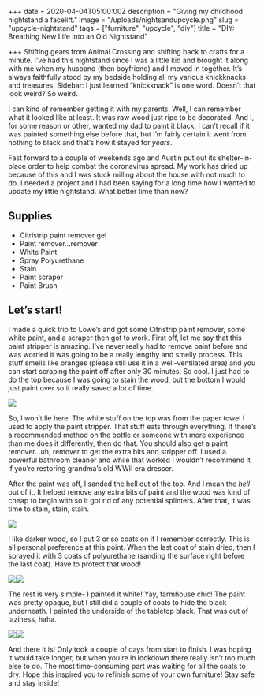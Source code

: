 
+++
date = 2020-04-04T05:00:00Z
description = "Giving my childhood nightstand a facelift."
image = "/uploads/nightsandupcycle.png"
slug = "upcycle-nightstand"
tags = ["furniture", "upcycle", "diy"]
title = "DIY: Breathing New Life into an Old Nightstand"

+++
Shifting gears from Animal Crossing and shifting back to crafts for a minute. I’ve had this nightstand since I was a little kid and brought it along with me when my husband (then boyfriend) and I moved in together. It’s always faithfully stood by my bedside holding all my various knickknacks and treasures. Sidebar: I just learned “knickknack” is one word. Doesn’t that look weird? So weird.

I can kind of remember getting it with my parents. Well, I can remember what it looked like at least. It was raw wood just ripe to be decorated. And I, for some reason or other, wanted my dad to paint it black. I can’t recall if it was painted something else before that, but I’m fairly certain it went from nothing to black and that’s how it stayed for _years_.

Fast forward to a couple of weekends ago and Austin put out its shelter-in-place order to help combat the coronavirus spread. My work has dried up because of this and I was stuck milling about the house with not much to do. I needed a project and I had been saying for a long time how I wanted to update my little nightstand. What better time than now?

## Supplies

* Citristrip paint remover gel
* Paint remover…remover
* White Paint
* Spray Polyurethane
* Stain
* Paint scraper
* Paint Brush

## Let’s start!

I made a quick trip to Lowe’s and got some Citristrip paint remover, some white paint, and a scraper then got to work. First off, let me say that this paint stripper is amazing. I’ve never really had to remove paint before and was worried it was going to be a really lengthy and smelly process. This stuff smells like oranges (please still use it in a well-ventilated area) and you can start scraping the paint off after only 30 minutes. So cool. I just had to do the top because I was going to stain the wood, but the bottom I would just paint over so it really saved a lot of time.

![](/uploads/nightstand-before.jpg)

So, I won’t lie here. The white stuff on the top was from the paper towel I used to apply the paint stripper. That stuff eats through everything. If there’s a recommended method on the bottle or someone with more experience than me does it differently, then do that. You should also get a paint remover…uh, remover to get the extra bits and stripper off. I used a powerful bathroom cleaner and while that worked I wouldn’t recommend it if you’re restoring grandma’s old WWII era dresser.

After the paint was off, I sanded the hell out of the top. And I mean the _hell_ out of it. It helped remove any extra bits of paint and the wood was kind of cheap to begin with so it got rid of any potential splinters. After that, it was time to stain, stain, stain.

![](/uploads/paint-stripped.jpg)

I like darker wood, so I put 3 or so coats on if I remember correctly. This is all personal preference at this point. When the last coat of stain dried, then I sprayed it with 3 coats of polyurethane (sanding the surface right before the last coat). Have to protect that wood!

![](/uploads/staining-top.jpg)![](/uploads/close-up-of-top-stained.jpg)

The rest is very simple- I painted it white! Yay, farmhouse chic! The paint was pretty opaque, but I still did a couple of coats to hide the black underneath. I painted the underside of the tabletop black. That was out of laziness, haha.

![](/uploads/painting-white.jpg)![](/uploads/all-finished.jpg)

And there it is! Only took a couple of days from start to finish. I was hoping it would take longer, but when you’re in lockdown there really isn’t too much else to do. The most time-consuming part was waiting for all the coats to dry. Hope this inspired you to refinish some of your own furniture! Stay safe and stay inside!

